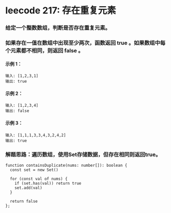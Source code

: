 # leecode 217: 存在重复元素
### 给定一个整数数组，判断是否存在重复元素。
### 如果存在一值在数组中出现至少两次，函数返回 true 。如果数组中每个元素都不相同，则返回 false 。
#### 示例 1：
```
输入: [1,2,3,1]
输出: true
```
#### 示例 2：
```
输入: [1,2,3,4]
输出: false
```
#### 示例 3：
```
输入: [1,1,1,3,3,4,3,2,4,2]
输出: true
```
### 解题思路：遍历数组，使用Set存储数据，但存在相同则返回true。
```
function containsDuplicate(nums: number[]): boolean {
  const set = new Set()

  for (const val of nums) {
    if (set.has(val)) return true
    set.add(val)
  }

  return false
};
```
